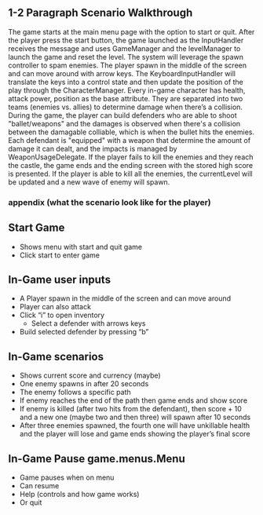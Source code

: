 ## 1-2 Paragraph Scenario Walkthrough

The game starts at the main menu page with the option to start or quit. 
After the player press the start button, the game launched as the InputHandler receives the message and uses GameManager and the levelManager to launch the game and reset the level. 
The system will leverage the spawn controller to spam enemies. 
The player spawn in the middle of the screen and can move around with arrow keys. 
The KeyboardInputHandler will translate the keys into a control state and then update the position of the play through the CharacterManager. 
Every in-game character has health, attack power, position as the base attribute. 
They are separated into two teams (enemies vs. 
allies) to determine damage when there’s a collision. 
During the game, the player can build defenders who are able to shoot "ballet/weapons" and the damages is observed when there's a collision between the damagable colliable, which is when the bullet hits the enemies. 
Each defendant is "equipped" with a weapon that determine the amount of damage it can dealt, and the impacts is managed by WeaponUsageDelegate. 
If the player fails to kill the enemies and they reach the castle, the game ends and the ending screen with the stored high score is presented. 
If the player is able to kill all the enemies, the currentLevel will be updated and a new wave of enemy will spawn.

### appendix (what the scenario look like for the player)

## Start Game

- Shows menu with start and quit game
- Click start to enter game

## In-Game user inputs

- A Player spawn in the middle of the screen and can move around
- Player can also attack
- Click “i” to open inventory
  - Select a defender with arrows keys
- Build selected defender by pressing “b”

## In-Game scenarios

- Shows current score and currency (maybe)
- One enemy spawns in after 20 seconds
- The enemy follows a specific path
- If enemy reaches the end of the path then game ends and show score
- If enemy is killed (after two hits from the defendant), then score + 10 and a new one (maybe two and then three) will spawn after 10 seconds
- After three enemies spawned, the fourth one will have unkillable health and the player will lose and game ends showing the player’s final score

## In-Game Pause game.menus.Menu

- Game pauses when on menu
- Can resume
- Help (controls and how game works)
- Or quit
